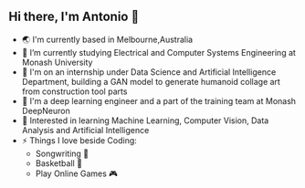 ## Hi there, I'm Antonio 👋

- 🌏 I'm currently based in Melbourne,Australia
- 🔭 I’m currently studying Electrical and Computer Systems Engineering at Monash University
- 🏢 I'm on an internship under Data Science and Artificial Intelligence Department, building a GAN model to generate humanoid collage art from construction tool parts 
- 📖 I'm a deep learning engineer and a part of the training team at Monash DeepNeuron
- 🌱 Interested in learning Machine Learning, Computer Vision, Data Analysis and Artificial Intelligence
- ⚡ Things I love beside Coding: 
  *	Songwriting 🎸 
  * Basketball 🏀 
  * Play Online Games 🎮 

